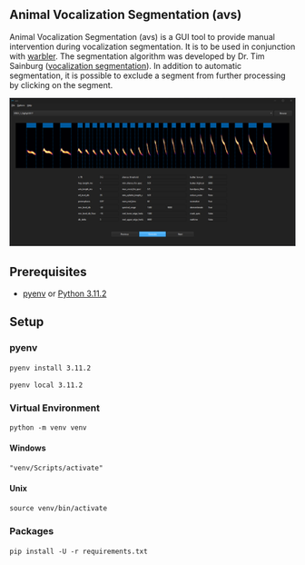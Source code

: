 ## Animal Vocalization Segmentation (avs)

Animal Vocalization Segmentation (avs) is a GUI tool to provide manual intervention during vocalization segmentation. It is to be used in conjunction with [warbler](https://github.com/braycarlson/warbler). The segmentation algorithm was developed by Dr. Tim Sainburg ([vocalization segmentation](https://github.com/timsainb/vocalization-segmentation)). In addition to automatic segmentation, it is possible to exclude a segment from further processing by clicking on the segment.

![A screenshot of "Exclusion" mode](asset/exclusion.png?raw=true "Exclusion")

## Prerequisites

* [pyenv](https://github.com/pyenv/pyenv) or [Python 3.11.2](https://www.python.org/downloads/)

## Setup

### pyenv

```
pyenv install 3.11.2
```

```
pyenv local 3.11.2
```

### Virtual Environment

```
python -m venv venv
```

#### Windows

```
"venv/Scripts/activate"
```

#### Unix

```
source venv/bin/activate
```

### Packages

```
pip install -U -r requirements.txt
```
